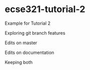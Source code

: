 # ecse321-tutorial-2
Example for Tutorial 2

Exploring git branch features

Edits on master

Edits on documentation

Keeping both
